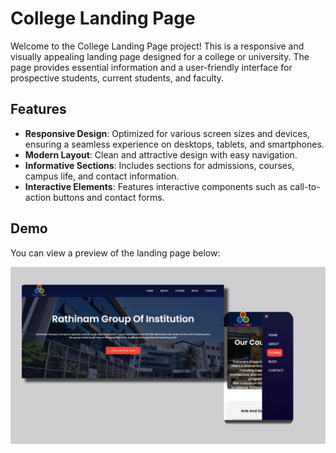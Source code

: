 # College Landing Page

Welcome to the College Landing Page project! This is a responsive and visually appealing landing page designed for a college or university. The page provides essential information and a user-friendly interface for prospective students, current students, and faculty.

## Features
- **Responsive Design**: Optimized for various screen sizes and devices, ensuring a seamless experience on desktops, tablets, and smartphones.
- **Modern Layout**: Clean and attractive design with easy navigation.
- **Informative Sections**: Includes sections for admissions, courses, campus life, and contact information.
- **Interactive Elements**: Features interactive components such as call-to-action buttons and contact forms.

## Demo
You can view a preview of the landing page below:

![College Landing Page](image/ui.png)
